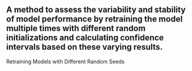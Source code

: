 A method to assess the variability and stability of model performance by retraining the model multiple times with different random initializations and calculating confidence intervals based on these varying results.
---
Retraining Models with Different Random Seeds
